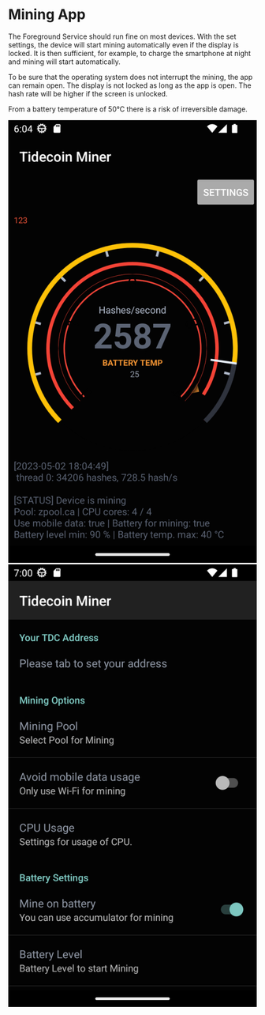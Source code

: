 # Mining App

The Foreground Service should run fine on most devices.
With the set settings, the device will start mining automatically even if the display is locked.
It is then sufficient, for example, to charge the smartphone at night and mining will start automatically.

To be sure that the operating system does not interrupt the mining, the app can remain open. The display is not locked as long as the app is open.
The hash rate will be higher if the screen is unlocked.

From a battery temperature of 50°C there is a risk of irreversible damage.

![Mining App](/img/1.png)
![Settings](/img/2.png)

